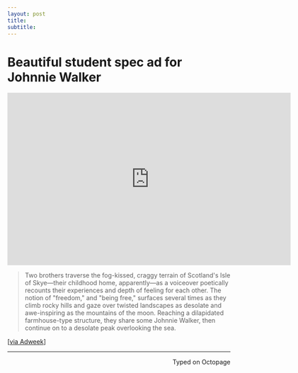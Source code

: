 ```yaml
---
layout: post
title:
subtitle:
---
```


# Beautiful student spec ad for Johnnie Walker

<div class="video-container"><iframe title="YouTube video player" class="youtube-player" type="text/html"
width="640" height="390" src="http://www.youtube.com/embed/h2caT4q4Nbs"
frameborder="0" allowFullScreen></iframe></div>

> Two brothers traverse the fog-kissed, craggy terrain of Scotland's Isle of Skye—their childhood home, apparently—as a voiceover poetically recounts their experiences and depth of feeling for each other. The notion of "freedom," and "being free," surfaces several times as they climb rocky hills and gaze over twisted landscapes as desolate and awe-inspiring as the mountains of the moon. Reaching a dilapidated farmhouse-type structure, they share some Johnnie Walker, then continue on to a desolate peak overlooking the sea.

[[via Adweek](http://www.adweek.com/adfreak/breathtaking-spec-ad-johnnie-walker-best-student-work-ever-168620)]

 ---
<p align="right">Typed on Octopage</p>

